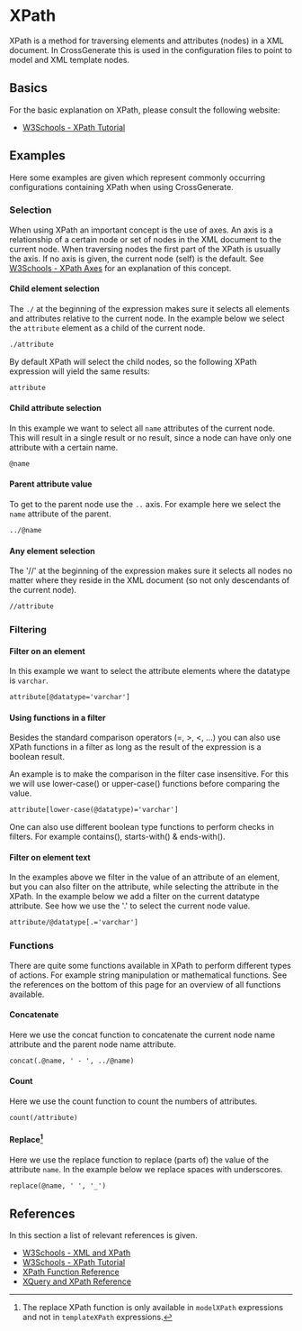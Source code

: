 # XPath
XPath is a method for traversing elements and attributes (nodes) in a XML document. In CrossGenerate this is used in the configuration files to point to model and XML template nodes.

## Basics
For the basic explanation on XPath, please consult the following website:

- <a href="https://www.w3schools.com/xml/xpath_intro.asp" target="_blank">W3Schools - XPath Tutorial</a>

## Examples
Here some examples are given which represent commonly occurring configurations containing XPath when using CrossGenerate.

### Selection
When using XPath an important concept is the use of axes. An axis is a relationship of a certain node or set of nodes in the XML document to the current node. When traversing nodes the first part of the XPath is usually the axis. If no axis is given, the current node (self) is the default. See <a href="https://www.w3schools.com/xml/xpath_axes.asp" target="_blank">W3Schools - XPath Axes</a> for an explanation of this concept.

#### Child element selection
The `./` at the beginning of the expression makes sure it selects all elements and attributes relative to the current node. In the example below we select the `attribute` element as a child of the current node.
``` xml
./attribute
```

By default XPath will select the child nodes, so the following XPath expression will yield the same results:
``` xml
attribute
```

#### Child attribute selection
In this example we want to select all `name` attributes of the current node. This will result in a single result or no result, since a node can have only one attribute with a certain name.
``` xml
@name
```

#### Parent attribute value
To get to the parent node use the `..` axis. For example here we select the `name` attribute of the parent.
``` xml
../@name
```

#### Any element selection
The '//' at the beginning of the expression makes sure it selects all nodes no matter where they reside in the XML document (so not only descendants of the current node).
``` xml
//attribute
```

### Filtering

#### Filter on an element
In this example we want to select the attribute elements where the datatype is `varchar`.
``` xml
attribute[@datatype='varchar']
```

#### Using functions in a filter
Besides the standard comparison operators (=, >, <, ...) you can also use XPath functions in a filter as long as the result of the expression is a boolean result.

An example is to make the comparison in the filter case insensitive. For this we will use lower-case() or upper-case() functions before comparing the value.
``` xml
attribute[lower-case(@datatype)='varchar']
```

One can also use different boolean type functions to perform checks in filters. For example contains(), starts-with() & ends-with().

#### Filter on element text

In the examples above we filter in the value of an attribute of an element, but you can also filter on the attribute, while selecting the attribute in the XPath. In the example below we add a filter on the current datatype attribute. See how we use the '.' to select the current node value.
``` xml
attribute/@datatype[.='varchar']
```

### Functions
There are quite some functions available in XPath to perform different types of actions. For example string manipulation or mathematical functions. See the references on the bottom of this page for an overview of all functions available.

#### Concatenate
Here we use the concat function to concatenate the current node name attribute and the parent node name attribute.
``` xml
concat(.@name, ' - ', ../@name)
```

#### Count
Here we use the count function to count the numbers of attributes.
``` xml
count(/attribute)
```

#### Replace[^1]
Here we use the replace function to replace (parts of) the value of the attribute `name`. In the example below we replace spaces with underscores.
``` xml
replace(@name, ' ', '_')
```

## References
In this section a list of relevant references is given.

- <a href="https://www.w3schools.com/xml/xml_xpath.asp" target="_blank">W3Schools - XML and XPath</a>
- <a href="https://www.w3schools.com/xml/xpath_intro.asp" target="_blank">W3Schools - XPath Tutorial</a>
- <a href="https://www.w3schools.com/xml/xsl_functions.asp" target="_blank">XPath Function Reference</a>
- <a href="https://www.w3.org/TR/xquery-operators/" target="_blank">XQuery and XPath Reference</a>

[comment]: Footnotes
[^1]: The replace XPath function is only available in `modelXPath` expressions and not in `templateXPath` expressions.
